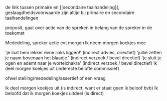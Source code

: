 de link tussen primaire en [[secondaire taalhandeling]], geslaagdheidsvoorwaarde zijn altijd bij primaire en secondaire taalhandelingen


proposit, gaat over actie van de spreken in belang van de spreker in de toekomst

Mededeling, spreker actie evt morgen
Ik neem morgen koekjes mee

'je laat hem lekker evne links liggen!' (indirect advies, directief)
'jullie zetten je naam bovenaan het blaadje.' (indirect verzoek / bevel directief)
'je sluit je ogen en ademt naar je wortelchakra' (indirect verzoek / bevel directief)
ik deel morgen koekjes uit (inderecte belofte commissief)

ofwel stelling/mededeling/assertief of een vraag



Ik deel morgen koekjes uit (is indirect, want er staat geen ik beloof bvb)
Ik beloofd dat ik morgen koekjes uitdeel (is direct)



